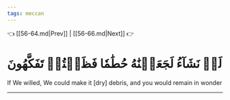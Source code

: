 ```yaml
---
tags: meccan
---
```


👈 [[56-64.md|Prev]] | [[56-66.md|Next]] 👉

# لَوۡ نَشَآءُ لَجَعَلۡنَٰهُ حُطَٰمٗا فَظَلۡتُمۡ تَفَكَّهُونَ

If We willed, We could make it [dry] debris, and you would remain in wonder

---


